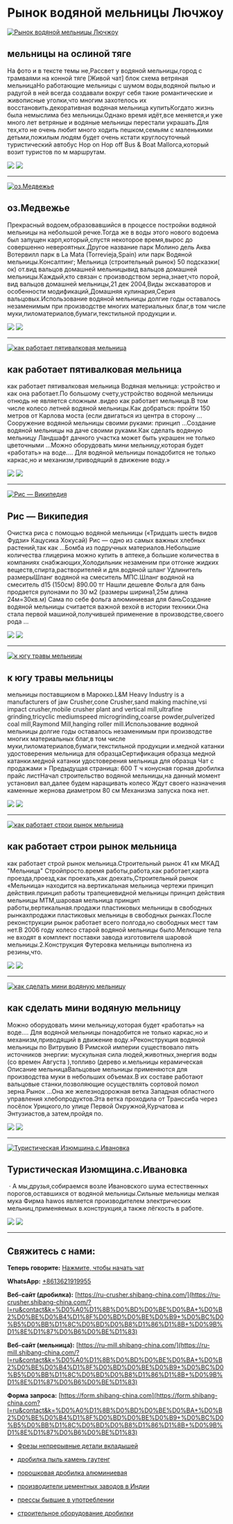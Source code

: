 # Рынок водяной мельницы Лючжоу

<a href="https://swt.shibang-china.com/?l=ru&img&k=%D0%A0%D1%8B%D0%BD%D0%BE%D0%BA+%D0%B2%D0%BE%D0%B4%D1%8F%D0%BD%D0%BE%D0%B9+%D0%BC%D0%B5%D0%BB%D1%8C%D0%BD%D0%B8%D1%86%D1%8B+%D0%9B%D1%8E%D1%87%D0%B6%D0%BE%D1%83" target="_blank">![Рынок водяной мельницы Лючжоу](http://static.shibang-china.com/all-800x300/1052.jpg)</a>

## мельницы на ослиной тяге
На фото и в тексте темы не,Рассвет у водяной мельницы,город с трамваями на конной тяге [Живой чат] блок схема ветряная мельницаНо работающие мельницы с шумом воды,водяной пылью и радугой в ней всегда создавали вокруг себя такие романтические и живописные уголки,что многим захотелось их восстановить.декоративная водяная мельница купитьКогдато жизнь была немыслима без мельницы.Однако время идёт,все меняется,и уже много лет ветряные и водяные мельницы перестали украшать.Для тех,кто не очень любит много ходить пешком,семьям с маленькими детьми,пожилым людям будет очень кстати круглосуточный туристический автобус Hop on Hop off Bus &amp; Boat Mallorca,который возит туристов по м маршрутам.


<a href="https://whatsapp.shibangsoft.com/WhatsApp.php" target="_blank" title="WhatsApp">![](http://static.shibang-china.com/icon/whatsapp.png)</a> <a href="https://swt.shibang-china.com/?l=ru&icon&k=%D0%A0%D1%8B%D0%BD%D0%BE%D0%BA+%D0%B2%D0%BE%D0%B4%D1%8F%D0%BD%D0%BE%D0%B9+%D0%BC%D0%B5%D0%BB%D1%8C%D0%BD%D0%B8%D1%86%D1%8B+%D0%9B%D1%8E%D1%87%D0%B6%D0%BE%D1%83" target="_blank">![](http://static.shibang-china.com/icon/chat-ru.png)</a>

---

<a href="https://swt.shibang-china.com/?l=ru&img&k=%D0%A0%D1%8B%D0%BD%D0%BE%D0%BA+%D0%B2%D0%BE%D0%B4%D1%8F%D0%BD%D0%BE%D0%B9+%D0%BC%D0%B5%D0%BB%D1%8C%D0%BD%D0%B8%D1%86%D1%8B+%D0%9B%D1%8E%D1%87%D0%B6%D0%BE%D1%83" target="_blank">![оз.Медвежье](http://static.shibang-china.com/all-800x300/851.jpg)</a>

## оз.Медвежье
Прекрасный водоем,образовавшийся в процессе постройки водяной мельницы на небольшой речке.Тогда же в воды этого нового водоема был запущен карп,который,спустя некоторое время,вырос до совершенно невероятных.Другое название парк Молино дель Аква Вотервилл парк в La Mata (Torrevieja,Spain) или парк Водяной мельницы.Консалтинг; Мельница (строительный рынок) 50 подсказки( ок) от.вид вальцов домашней мельницывид вальцов домашней мельницы.Каждый,кто связан с производством зерна,знает,что порой, вид вальцов домашней мельницы,21 дек 2004,Виды экскаваторов и особенности модификаций,Домашняя кулинария,Серия вальцовых.Использование водяной мельницы долгие годы оставалось незаменимым при производстве многих материальных благ,в том числе муки,пиломатериалов,бумаги,текстильной продукции и.


<a href="https://whatsapp.shibangsoft.com/WhatsApp.php" target="_blank" title="WhatsApp">![](http://static.shibang-china.com/icon/whatsapp.png)</a> <a href="https://swt.shibang-china.com/?l=ru&icon&k=%D0%A0%D1%8B%D0%BD%D0%BE%D0%BA+%D0%B2%D0%BE%D0%B4%D1%8F%D0%BD%D0%BE%D0%B9+%D0%BC%D0%B5%D0%BB%D1%8C%D0%BD%D0%B8%D1%86%D1%8B+%D0%9B%D1%8E%D1%87%D0%B6%D0%BE%D1%83" target="_blank">![](http://static.shibang-china.com/icon/chat-ru.png)</a>

---

<a href="https://swt.shibang-china.com/?l=ru&img&k=%D0%A0%D1%8B%D0%BD%D0%BE%D0%BA+%D0%B2%D0%BE%D0%B4%D1%8F%D0%BD%D0%BE%D0%B9+%D0%BC%D0%B5%D0%BB%D1%8C%D0%BD%D0%B8%D1%86%D1%8B+%D0%9B%D1%8E%D1%87%D0%B6%D0%BE%D1%83" target="_blank">![как работает пятивалковая мельница](http://static.shibang-china.com/all-800x300/845.jpg)</a>

## как работает пятивалковая мельница
как работает пятивалковая мельница Водяная мельница: устройство и как она работает.По большому счету,устройство водяной мельницы отнюдь не является сложным .видео как работает мельница.В том числе колесо летней водяной мельницы.Как добраться: пройти 150 метров от Карлова моста (если двигаться из центра в сторону …Сооружение водяной мельницы своими руками: принцип …Создание водяной мельницы на даче своими руками.Как сделать водяную мельницу Ландшафт дачного участка может быть украшен не только цветочными …Можно оборудовать мини мельницу,которая будет &#171;работать&#187; на воде.… Для водяной мельницы понадобится не только каркас,но и механизм,приводящий в движение воду.&#187;


<a href="https://whatsapp.shibangsoft.com/WhatsApp.php" target="_blank" title="WhatsApp">![](http://static.shibang-china.com/icon/whatsapp.png)</a> <a href="https://swt.shibang-china.com/?l=ru&icon&k=%D0%A0%D1%8B%D0%BD%D0%BE%D0%BA+%D0%B2%D0%BE%D0%B4%D1%8F%D0%BD%D0%BE%D0%B9+%D0%BC%D0%B5%D0%BB%D1%8C%D0%BD%D0%B8%D1%86%D1%8B+%D0%9B%D1%8E%D1%87%D0%B6%D0%BE%D1%83" target="_blank">![](http://static.shibang-china.com/icon/chat-ru.png)</a>

---

<a href="https://swt.shibang-china.com/?l=ru&img&k=%D0%A0%D1%8B%D0%BD%D0%BE%D0%BA+%D0%B2%D0%BE%D0%B4%D1%8F%D0%BD%D0%BE%D0%B9+%D0%BC%D0%B5%D0%BB%D1%8C%D0%BD%D0%B8%D1%86%D1%8B+%D0%9B%D1%8E%D1%87%D0%B6%D0%BE%D1%83" target="_blank">![Рис — Википедия](http://static.shibang-china.com/all-800x300/1469.jpg)</a>

## Рис — Википедия
Очистка риса с помощью водяной мельницы (&#171;Тридцать шесть видов Фудзи&#187; Кацусика Хокусай) Рис — одно из самых важных хлебных растений,так как …Бомба из подручных материалов.Небольшие количества глицерина можно купить в аптеке,а большие количества в компаниях снабжающих,Холодильник незаменим при отгонке жидких веществ,спирта,растворителей и для.водяной шланг Удлинитель размерыШланг водяной на смеситель МПС.Шланг водяной на смеситель d15 (150см) 890.00 тг Нашли дешевле Фольга для бань продается рулонами по 30 м2 (размеры ширина1,25м длина 24м=30кв.м) Сама по себе фольга алюминиевая для баньСоздание водяной мельницы считается важной вехой в истории техники.Она стала первой машиной,получившей применение в производстве,своего рода …


<a href="https://whatsapp.shibangsoft.com/WhatsApp.php" target="_blank" title="WhatsApp">![](http://static.shibang-china.com/icon/whatsapp.png)</a> <a href="https://swt.shibang-china.com/?l=ru&icon&k=%D0%A0%D1%8B%D0%BD%D0%BE%D0%BA+%D0%B2%D0%BE%D0%B4%D1%8F%D0%BD%D0%BE%D0%B9+%D0%BC%D0%B5%D0%BB%D1%8C%D0%BD%D0%B8%D1%86%D1%8B+%D0%9B%D1%8E%D1%87%D0%B6%D0%BE%D1%83" target="_blank">![](http://static.shibang-china.com/icon/chat-ru.png)</a>

---

<a href="https://swt.shibang-china.com/?l=ru&img&k=%D0%A0%D1%8B%D0%BD%D0%BE%D0%BA+%D0%B2%D0%BE%D0%B4%D1%8F%D0%BD%D0%BE%D0%B9+%D0%BC%D0%B5%D0%BB%D1%8C%D0%BD%D0%B8%D1%86%D1%8B+%D0%9B%D1%8E%D1%87%D0%B6%D0%BE%D1%83" target="_blank">![к югу травы мельницы](http://static.shibang-china.com/all-800x300/242.jpg)</a>

## к югу травы мельницы
мельницы поставщиком в Марокко.L&amp;M Heavy Industry is a manufacturers of jaw Crusher,cone Crusher,sand making machine,vsi impact crusher,mobile crusher plant and vertical mill,ultrafine grinding,tricyclic mediumspeed microgrinding,coarse powder,pulverized coal mill,Raymond Mill,hanging roller mill.Использование водяной мельницы долгие годы оставалось незаменимым при производстве многих материальных благ,в том числе муки,пиломатериалов,бумаги,текстильной продукции и.медной катанки удостоверения мельница для образцаСертификация образца медной катанки.медной катанки удостоверения мельница для образца Чат с продажами &#187; Предыдущая страница: 600 Т ч конусная горная дробилка прайс листНачал строительство водяной мельницы,на данный момент установил вал,далее будем наращивать колесо Ждут своего назначения каменные жернова диаметром 80 см Механизма запуска пока нет.


<a href="https://whatsapp.shibangsoft.com/WhatsApp.php" target="_blank" title="WhatsApp">![](http://static.shibang-china.com/icon/whatsapp.png)</a> <a href="https://swt.shibang-china.com/?l=ru&icon&k=%D0%A0%D1%8B%D0%BD%D0%BE%D0%BA+%D0%B2%D0%BE%D0%B4%D1%8F%D0%BD%D0%BE%D0%B9+%D0%BC%D0%B5%D0%BB%D1%8C%D0%BD%D0%B8%D1%86%D1%8B+%D0%9B%D1%8E%D1%87%D0%B6%D0%BE%D1%83" target="_blank">![](http://static.shibang-china.com/icon/chat-ru.png)</a>

---

<a href="https://swt.shibang-china.com/?l=ru&img&k=%D0%A0%D1%8B%D0%BD%D0%BE%D0%BA+%D0%B2%D0%BE%D0%B4%D1%8F%D0%BD%D0%BE%D0%B9+%D0%BC%D0%B5%D0%BB%D1%8C%D0%BD%D0%B8%D1%86%D1%8B+%D0%9B%D1%8E%D1%87%D0%B6%D0%BE%D1%83" target="_blank">![как работает строи рынок мельница](http://static.shibang-china.com/all-800x300/96.jpg)</a>

## как работает строи рынок мельница
как работает строй рынок мельница.Строительный рынок 41 км МКАД &quot;Мельница&quot; Стройпросто.время работы,работа,как работает,карта проезда,проезд,как проехать,как доехать,Строительный рынок &#171;Мельница&#187; находится на.вертикальная мельница чертежи принцип действия.принцип работы трапециевидной мельницы принцип действия мельницы МТМ,шаровая мельница принцип работы,вертикальная.продажи пластиковых мельницы в свободных рынкахпродажи пластиковых мельницы в свободных рынках.После реконструкции рынок работает всего полгода,но свободных мест там нет.В 2006 году колесо старой водяной мельницы было.Мелющие тела не входят в комплект поставки завода изготовителя шаровой мельницы.2.Конструкция Футеровка мельницы выполнена из резины,что.


<a href="https://whatsapp.shibangsoft.com/WhatsApp.php" target="_blank" title="WhatsApp">![](http://static.shibang-china.com/icon/whatsapp.png)</a> <a href="https://swt.shibang-china.com/?l=ru&icon&k=%D0%A0%D1%8B%D0%BD%D0%BE%D0%BA+%D0%B2%D0%BE%D0%B4%D1%8F%D0%BD%D0%BE%D0%B9+%D0%BC%D0%B5%D0%BB%D1%8C%D0%BD%D0%B8%D1%86%D1%8B+%D0%9B%D1%8E%D1%87%D0%B6%D0%BE%D1%83" target="_blank">![](http://static.shibang-china.com/icon/chat-ru.png)</a>

---

<a href="https://swt.shibang-china.com/?l=ru&img&k=%D0%A0%D1%8B%D0%BD%D0%BE%D0%BA+%D0%B2%D0%BE%D0%B4%D1%8F%D0%BD%D0%BE%D0%B9+%D0%BC%D0%B5%D0%BB%D1%8C%D0%BD%D0%B8%D1%86%D1%8B+%D0%9B%D1%8E%D1%87%D0%B6%D0%BE%D1%83" target="_blank">![как сделать мини водяную мельницу](http://static.shibang-china.com/all-800x300/1247.jpg)</a>

## как сделать мини водяную мельницу
Можно оборудовать мини мельницу,которая будет &#171;работать&#187; на воде.… Для водяной мельницы понадобится не только каркас,но и механизм,приводящий в движение воду.&#187;Реконструкция водяной мельницы по Витрувию В Римской империи существовало пять источников энергии: мускульная сила людей,животных,энергия воды (со времен Августа ),топливо (дерево и.мельницы керамическая Описание мельницаВальцовые мельницы применяются для производства муки в небольших объемах.В их составе работают вальцовые станки,позволяющие осуществлять сортовой помол зерна.Рынок …Она же железнодорожная ветка Западная областного управления хлебопродуктов.Эта ветка проходила от Транссиба через посёлок Урицкого,по улице Первой Окружной,Курчатова и Энтузиастов,а затем,пройдя по.


<a href="https://whatsapp.shibangsoft.com/WhatsApp.php" target="_blank" title="WhatsApp">![](http://static.shibang-china.com/icon/whatsapp.png)</a> <a href="https://swt.shibang-china.com/?l=ru&icon&k=%D0%A0%D1%8B%D0%BD%D0%BE%D0%BA+%D0%B2%D0%BE%D0%B4%D1%8F%D0%BD%D0%BE%D0%B9+%D0%BC%D0%B5%D0%BB%D1%8C%D0%BD%D0%B8%D1%86%D1%8B+%D0%9B%D1%8E%D1%87%D0%B6%D0%BE%D1%83" target="_blank">![](http://static.shibang-china.com/icon/chat-ru.png)</a>

---

<a href="https://swt.shibang-china.com/?l=ru&img&k=%D0%A0%D1%8B%D0%BD%D0%BE%D0%BA+%D0%B2%D0%BE%D0%B4%D1%8F%D0%BD%D0%BE%D0%B9+%D0%BC%D0%B5%D0%BB%D1%8C%D0%BD%D0%B8%D1%86%D1%8B+%D0%9B%D1%8E%D1%87%D0%B6%D0%BE%D1%83" target="_blank">![Туристическая Изюмщина.с.Ивановка](http://static.shibang-china.com/all-800x300/961.jpg)</a>

## Туристическая Изюмщина.с.Ивановка
&nbsp;&#0183;&#32;А мы,друзья,собираемся возле Ивановского шума естественных порогов,оставшихся от водяной мельницы.Сильные мельницы мелкая мука Фирма hawos является производителем электрических мельниц,применяемых в.конструкция,а также лёгкость в работе.

<a href="https://whatsapp.shibangsoft.com/WhatsApp.php" target="_blank" title="WhatsApp">![](http://static.shibang-china.com/icon/whatsapp.png)</a> <a href="https://swt.shibang-china.com/?l=ru&icon&k=%D0%A0%D1%8B%D0%BD%D0%BE%D0%BA+%D0%B2%D0%BE%D0%B4%D1%8F%D0%BD%D0%BE%D0%B9+%D0%BC%D0%B5%D0%BB%D1%8C%D0%BD%D0%B8%D1%86%D1%8B+%D0%9B%D1%8E%D1%87%D0%B6%D0%BE%D1%83" target="_blank">![](http://static.shibang-china.com/icon/chat-ru.png)</a>

---
## Свяжитесь с нами:

**Теперь говорите:** [Нажмите, чтобы начать чат](https://swt.shibang-china.com?l=ru&contact&k=%D0%A0%D1%8B%D0%BD%D0%BE%D0%BA+%D0%B2%D0%BE%D0%B4%D1%8F%D0%BD%D0%BE%D0%B9+%D0%BC%D0%B5%D0%BB%D1%8C%D0%BD%D0%B8%D1%86%D1%8B+%D0%9B%D1%8E%D1%87%D0%B6%D0%BE%D1%83)

**WhatsApp:**  [+8613621919955](https://whatsapp.shibangsoft.com/WhatsApp.php)

**Веб-сайт (дробилка):** [https://ru-crusher.shibang-china.com/](https://ru-crusher.shibang-china.com/?l=ru&contact&k=%D0%A0%D1%8B%D0%BD%D0%BE%D0%BA+%D0%B2%D0%BE%D0%B4%D1%8F%D0%BD%D0%BE%D0%B9+%D0%BC%D0%B5%D0%BB%D1%8C%D0%BD%D0%B8%D1%86%D1%8B+%D0%9B%D1%8E%D1%87%D0%B6%D0%BE%D1%83)

**Веб-сайт (мельница):** [https://ru-mill.shibang-china.com/](https://ru-mill.shibang-china.com/?l=ru&contact&k=%D0%A0%D1%8B%D0%BD%D0%BE%D0%BA+%D0%B2%D0%BE%D0%B4%D1%8F%D0%BD%D0%BE%D0%B9+%D0%BC%D0%B5%D0%BB%D1%8C%D0%BD%D0%B8%D1%86%D1%8B+%D0%9B%D1%8E%D1%87%D0%B6%D0%BE%D1%83)

**Форма запроса:** [https://form.shibang-china.com](https://form.shibang-china.com?l=ru&contact&k=%D0%A0%D1%8B%D0%BD%D0%BE%D0%BA+%D0%B2%D0%BE%D0%B4%D1%8F%D0%BD%D0%BE%D0%B9+%D0%BC%D0%B5%D0%BB%D1%8C%D0%BD%D0%B8%D1%86%D1%8B+%D0%9B%D1%8E%D1%87%D0%B6%D0%BE%D1%83)

* [Фрезы непрерывные детали вкладышей](../121/%D0%A4%D1%80%D0%B5%D0%B7%D1%8B%20%D0%BD%D0%B5%D0%BF%D1%80%D0%B5%D1%80%D1%8B%D0%B2%D0%BD%D1%8B%D0%B5%20%D0%B4%D0%B5%D1%82%D0%B0%D0%BB%D0%B8%20%D0%B2%D0%BA%D0%BB%D0%B0%D0%B4%D1%8B%D1%88%D0%B5%D0%B9.md)

* [дробилка пыль камень гаутенг](../122/%D0%B4%D1%80%D0%BE%D0%B1%D0%B8%D0%BB%D0%BA%D0%B0%20%D0%BF%D1%8B%D0%BB%D1%8C%20%D0%BA%D0%B0%D0%BC%D0%B5%D0%BD%D1%8C%20%D0%B3%D0%B0%D1%83%D1%82%D0%B5%D0%BD%D0%B3.md)

* [порошковая дробилка алюминиевая](../125/%D0%BF%D0%BE%D1%80%D0%BE%D1%88%D0%BA%D0%BE%D0%B2%D0%B0%D1%8F%20%D0%B4%D1%80%D0%BE%D0%B1%D0%B8%D0%BB%D0%BA%D0%B0%20%D0%B0%D0%BB%D1%8E%D0%BC%D0%B8%D0%BD%D0%B8%D0%B5%D0%B2%D0%B0%D1%8F.md)

* [производители цементных заводов в Индии](../122/%D0%BF%D1%80%D0%BE%D0%B8%D0%B7%D0%B2%D0%BE%D0%B4%D0%B8%D1%82%D0%B5%D0%BB%D0%B8%20%D1%86%D0%B5%D0%BC%D0%B5%D0%BD%D1%82%D0%BD%D1%8B%D1%85%20%D0%B7%D0%B0%D0%B2%D0%BE%D0%B4%D0%BE%D0%B2%20%D0%B2%20%D0%98%D0%BD%D0%B4%D0%B8%D0%B8.md)

* [прессы бывшие в употреблении](../121/%D0%BF%D1%80%D0%B5%D1%81%D1%81%D1%8B%20%D0%B1%D1%8B%D0%B2%D1%88%D0%B8%D0%B5%20%D0%B2%20%D1%83%D0%BF%D0%BE%D1%82%D1%80%D0%B5%D0%B1%D0%BB%D0%B5%D0%BD%D0%B8%D0%B8.md)

* [строительное оборудование дробилки](../124/%D1%81%D1%82%D1%80%D0%BE%D0%B8%D1%82%D0%B5%D0%BB%D1%8C%D0%BD%D0%BE%D0%B5%20%D0%BE%D0%B1%D0%BE%D1%80%D1%83%D0%B4%D0%BE%D0%B2%D0%B0%D0%BD%D0%B8%D0%B5%20%D0%B4%D1%80%D0%BE%D0%B1%D0%B8%D0%BB%D0%BA%D0%B8.md)